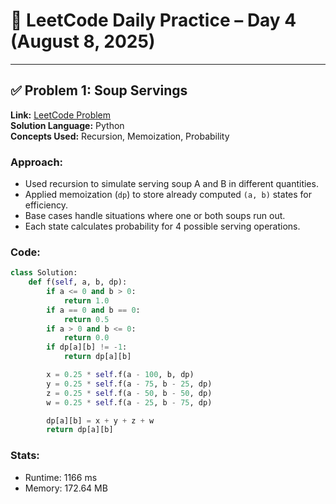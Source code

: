 # 🧠 LeetCode Daily Practice – Day 4 (August 8, 2025)

---

## ✅ Problem 1: Soup Servings
**Link:** [LeetCode Problem](https://leetcode.com/problems/soup-servings/)  
**Solution Language:** Python  
**Concepts Used:** Recursion, Memoization, Probability

### **Approach:**
- Used recursion to simulate serving soup A and B in different quantities.
- Applied memoization (`dp`) to store already computed `(a, b)` states for efficiency.
- Base cases handle situations where one or both soups run out.
- Each state calculates probability for 4 possible serving operations.

### **Code:**
```python
class Solution:
    def f(self, a, b, dp):
        if a <= 0 and b > 0:
            return 1.0
        if a == 0 and b == 0:
            return 0.5
        if a > 0 and b <= 0:
            return 0.0
        if dp[a][b] != -1:
            return dp[a][b]

        x = 0.25 * self.f(a - 100, b, dp)
        y = 0.25 * self.f(a - 75, b - 25, dp)
        z = 0.25 * self.f(a - 50, b - 50, dp)
        w = 0.25 * self.f(a - 25, b - 75, dp)

        dp[a][b] = x + y + z + w
        return dp[a][b]
```
### **Stats:**
- Runtime: 1166 ms
- Memory: 172.64 MB

